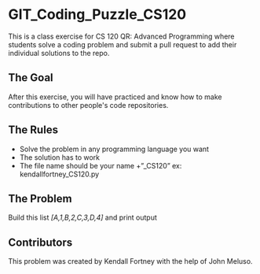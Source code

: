 # GIT_Coding_Puzzle_CS120
This is a class exercise for CS 120 QR: Advanced Programming where students solve a coding problem and submit a pull request to add their individual solutions to the repo.

## The Goal
After this exercise, you will have practiced and know how to make contributions to other people's code repositories.

## The Rules
* Solve the problem in any programming language you want
* The solution has to work
* The file name should be your name +”_CS120”   ex: kendallfortney_CS120.py

## The Problem
Build this list _[A,1,B,2,C,3,D,4]_ and print output

## Contributors
This problem was created by Kendall Fortney with the help of John Meluso.
